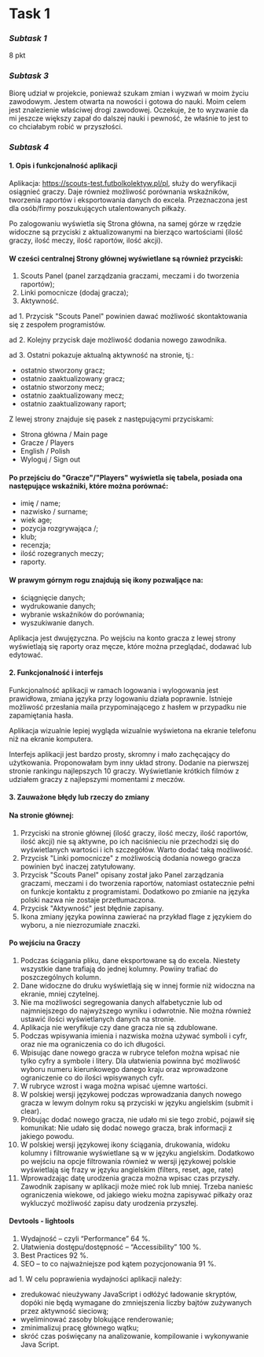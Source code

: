 # Task 1


### *Subtask 1*

8 pkt

### *Subtask 3*

Biorę udział w projekcie, ponieważ szukam zmian i wyzwań w moim życiu zawodowym. Jestem otwarta na nowości i gotowa do nauki. Moim celem jest znalezienie właściwej drogi zawodowej. Oczekuje, że to wyzwanie da mi jeszcze większy zapał do dalszej nauki i pewność, że właśnie to jest to co chciałabym robić w przyszłości.

### *Subtask 4*

#### 1. Opis i funkcjonalność aplikacji

Aplikacja:  https://scouts-test.futbolkolektyw.pl/pl, służy do weryfikacji osiągnieć graczy. Daje również możliwość porównania wskaźników, tworzenia raportów 
i eksportowania danych do excela. Przeznaczona jest dla osób/firmy poszukujących utalentowanych piłkaży.

Po zalogowaniu wyświetla się Strona główna, na samej górze w rzędzie widoczne są przyciski z aktualizowanymi na bierząco wartościami (ilość graczy, ilość meczy, ilość raportów, ilość akcji).

#### W cześci centralnej Strony głównej wyświetlane są również przyciski:
1. Scouts Panel (panel zarządzania graczami, meczami i do tworzenia raportów);
2. Linki pomocnicze (dodaj gracza);
3. Aktywność.

ad 1. Przycisk "Scouts Panel" powinien dawać możliwość skontaktowania się z zespołem programistów.

ad 2. Kolejny przycisk daje możliwość dodania nowego zawodnika.

ad 3. Ostatni pokazuje aktualną aktywność na stronie, tj.:
  * ostatnio stworzony gracz;
  * ostatnio zaaktualizowany gracz;
  * ostatnio stworzony mecz;
  * ostatnio zaaktualizowany mecz;
  * ostatnio zaaktualizowany raport;

Z lewej strony znajduje się pasek z następującymi przyciskami:
* Strona główna / Main page
* Gracze / Players
* English / Polish
* Wyloguj / Sign out


#### Po przejściu do "Gracze"/"Players" wyświetla się tabela, posiada ona następujące wskaźniki, które można porównać:
  * imię / name;
  * nazwisko / surname;
  * wiek age;
  * pozycja rozgrywająca /;
  * klub;
  * recenzja;
  * ilość rozegranych meczy;
  * raporty.


#### W prawym górnym rogu znajdują się ikony pozwaljące na:
  * ściągnięcie danych;
  * wydrukowanie danych;
  * wybranie wskaźników do porównania;
  * wyszukiwanie danych.
  
Aplikacja jest dwujęzyczna.
Po wejściu na konto gracza z lewej strony wyświetlają się raporty oraz męcze, które można przeglądać, dodawać lub edytować.

#### 2. Funkcjonalność i interfejs

Funkcjonalność aplikacji w ramach logowania i wylogowania jest prawidłowa, zmiana języka przy logowaniu działa poprawnie. Istnieje możliwość przesłania maila przypominającego z hasłem w przypadku nie zapamiętania hasła.

Aplikacja wizualnie lepiej wygląda wizualnie wyświetona na ekranie telefonu niż na ekranie komputera.

Interfejs aplikacji jest bardzo prosty, skromny i mało zachęcający do użytkowania. Proponowałam bym inny układ strony. Dodanie na pierwszej stronie rankingu najlepszych 10 graczy. Wyświetlanie krótkich filmów z udziałem graczy z najlepszymi momentami z meczów. 

#### 3. Zauważone błędy lub rzeczy do zmiany

#### Na stronie głównej:
1. Przyciski na stronie głównej (ilość graczy, ilość meczy, ilość raportów, ilość akcji) nie są aktywne, po ich naciśnieciu nie przechodzi się do wyświetlanych wartości i ich szczegółów. Warto dodać taką możliwość.
2. Przycisk "Linki pomocnicze" z możliwością dodania nowego gracza powinien być inaczej zatytułowany.
3. Przycisk "Scouts Panel" opisany został jako Panel zarządzania graczami, meczami i do tworzenia raportów, natomiast ostatecznie pełni on funkcje kontaktu z programistami. Dodatkowo po zmianie na języka polski nazwa nie zostaje przetłumaczona.
4. Przycisk "Aktywność" jest błędnie zapisany.
5. Ikona zmiany  języka powinna zawierać na przykład flage z językiem do wyboru, a nie niezrozumiałe znaczki.

####  Po wejściu na Graczy
1. Podczas ściągania pliku, dane eksportowane są do excela. Niestety wszystkie dane trafiają do jednej kolumny. Powiiny trafiać do poszczególnych kolumn. 
2. Dane widoczne do druku wyświetlają się w innej formie niż widoczna na ekranie, mniej czytelnej.
3. Nie ma możliwości segregowania danych alfabetycznie lub od najmniejszego do najwyższego wyniku i odwrotnie. Nie można również ustawić ilości wyświetlanych danych na stronie.
4. Aplikacja nie weryfikuje czy dane gracza nie są zdublowane.
5. Podczas wpisywania imienia i nazwiska można używać symboli i cyfr, oraz nie ma ograniczenia co do ich długości.
6. Wpisując dane nowego gracza w rubryce telefon można wpisać nie tylko cyfry a symbole i litery. Dla ułatwienia powinna być możliwość wyboru numeru kierunkowego danego kraju oraz wprowadzone ograniczenie co do ilości wpisywanych cyfr.
7. W rubryce wzrost i waga można wpisać ujemne wartości.
8. W polskiej wersji językowej podczas wprowadzania danych nowego gracza w lewym dolnym roku są przyciski w języku angielskim (submit i clear).
9. Próbując dodać nowego gracza, nie udało mi sie tego zrobić, pojawił się komunikat: Nie udało się dodać nowego gracza, brak informacji z jakiego powodu.
10. W polskiej wersji językowej ikony ściągania, drukowania, widoku kolumny i filtrowanie wyświetlane są w w języku angielskim. Dodatkowo po wejściu na opcje filtrowania również w wersji językowej polskie wyświetlają się frazy w języku angielskim (filters, reset, age, rate)
11. Wprowadzając datę urodzenia gracza można wpisac czas przyszły. Zawodnik zapisany w aplikacji może mieć rok lub mniej. Trzeba nanieśc ograniczenia wiekowe, od jakiego wieku można zapisywać piłkaży oraz wykluczyć możliwość zapisu daty urodzenia przyszłej. 


#### Devtools - lightools

1. Wydajność – czyli “Performance” 64 %.
2. Ułatwienia dostępu/dostępność – “Accessibility”  100 %.
3. Best Practices 92 %.
4. SEO – to co najważniejsze pod kątem pozycjonowania 91 %.

ad 1.  W celu poprawienia wydajności aplikacji należy:
* zredukować nieużywany JavaScript i odłóżyć ładowanie skryptów, dopóki nie będą wymagane do zmniejszenia liczby bajtów zużywanych przez aktywność sieciową;
* wyeliminować zasoby blokujące renderowanie;
* zminimalizuj pracę głównego wątku;
* skróć czas poświęcany na analizowanie, kompilowanie i wykonywanie Java Script.




